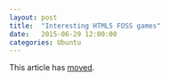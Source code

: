 ```yaml
---
layout: post
title:  "Interesting HTML5 FOSS games"
date:   2015-06-29 12:00:00
categories: Ubuntu
---
```


This article has [moved][newurl].

[newurl]: http://blog.lieberbiber.de/2015/06/29/interesting-html5-foss-games/
